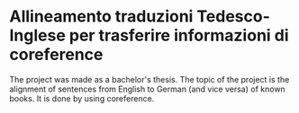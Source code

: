 # Allineamento traduzioni Tedesco-Inglese per trasferire informazioni di coreference
The project was made as a bachelor's thesis.
The topic of the project is the alignment of sentences from English to German (and vice versa) of known books. It is done by using coreference. 

